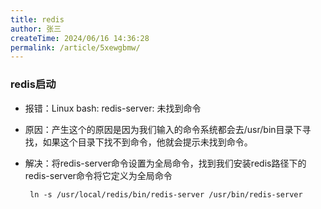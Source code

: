 ```yaml
---
title: redis
author: 张三
createTime: 2024/06/16 14:36:28
permalink: /article/5xewgbmw/
---
```

### redis启动
* 报错：Linux bash: redis-server: 未找到命令

* 原因：产生这个的原因是因为我们输入的命令系统都会去/usr/bin目录下寻找，如果这个目录下找不到命令，他就会提示未找到命令。

* 解决：将redis-server命令设置为全局命令，找到我们安装redis路径下的redis-server命令将它定义为全局命令

  ```shell
   ln -s /usr/local/redis/bin/redis-server /usr/bin/redis-server
  ```

  